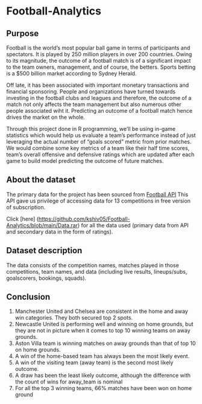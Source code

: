 # Football-Analytics

## Purpose

Football is the world’s most popular ball game in terms of participants and spectators. It is played by 250 million players in over 200 countries. Owing to its magnitude, the outcome of a football match is of a significant impact to the team owners, management, and of course, the betters. Sports betting is a $500 billion market according to Sydney Herald.

Off late, it has been associated with important monetary transactions and financial sponsoring. People and organizations have turned towards investing in the football clubs and leagues and therefore, the outcome of a match not only affects the team management but also numerous other people associated wiht it. Predicting an outcome of a football match hence drives the market on the whole.

Through this project done in R programming, we’ll be using in-game statistics which would help us evaluate a team’s performance instead of just leveraging the actual number of “goals scored” metric from prior matches. We would combine some key metrics of a team like their half time scores, team’s overall offensive and defensive ratings which are updated after each game to build model predicting the outcome of future matches.

## About the dataset
The primary data for the project has been sourced from [Football API](https://www.football-data.org/documentation/quickstart)
This API gave us privilege of accessing data for 13 competitions in free version of subscription.  

Click [here] (https://github.com/kshiv05/Football-Analytics/blob/main/Data.rar) for all the data used (primary data from API and secondary data in the form of ratings).

## Dataset description
The data consists of the competition names, matches played in those competitions, team names, and data (including live results, lineups/subs, goalscorers, bookings, squads).

## Conclusion

  1. Manchester United and Chelsea are consistent in the home and away win categories. They both secured top 2 spots.
  2. Newcastle United is performing well and winning on home grounds, but they are not in picture when it comes to top 10 winning teams on away grounds.
  3. Aston Villa team is winning matches on away grounds than that of top 10 on home grounds.
  4. A win of the home-based team has always been the most likely event.
  5. A win of the visiting team (away team) is the second most likely outcome.
  6. A draw has been the least likely outcome, although the difference with the count of wins for away_team is nominal
  7. For all the top 3 winning teams, 66% matches have been won on home ground
